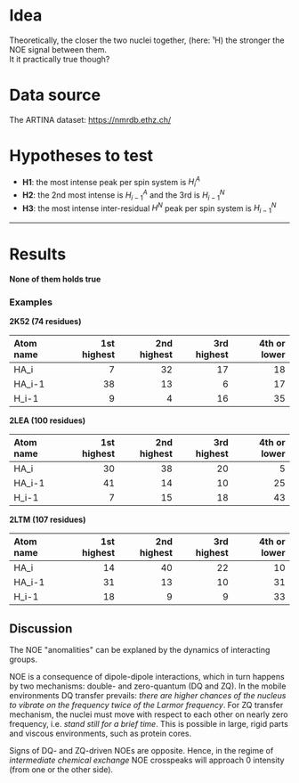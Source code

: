 # Idea

Theoretically, the closer the two nuclei together, (here: ¹H) the stronger the NOE signal between them.  
It it practically true though?

# Data source
The ARTINA dataset: 
https://nmrdb.ethz.ch/

# Hypotheses to test
- **H1**: the most intense peak per spin system is $H^A_{i}$
- **H2**: the 2nd most intense is $H^A_{i-1}$ and the 3rd is $H^N_{i-1}$
- **H3**: the most intense inter-residual $H^N$ peak per spin system is $H^N_{i-1}$

---

# Results

**None of them holds true**

### Examples

**2K52 (74 residues)**

| Atom name   |   1st highest |   2nd highest |   3rd highest |   4th or lower |
|:------------|--------------:|--------------:|--------------:|---------------:|
| HA_i        |             7 |            32 |            17 |             18 |
| HA_i-1      |            38 |            13 |             6 |             17 |
| H_i-1       |             9 |             4 |            16 |             35 |

**2LEA (100 residues)**

| Atom name   |   1st highest |   2nd highest |   3rd highest |   4th or lower |
|:------------|--------------:|--------------:|--------------:|---------------:|
| HA_i        |            30 |            38 |            20 |              5 |
| HA_i-1      |            41 |            14 |            10 |             25 |
| H_i-1       |             7 |            15 |            18 |             43 |

**2LTM (107 residues)**

| Atom name   |   1st highest |   2nd highest |   3rd highest |   4th or lower |
|:------------|--------------:|--------------:|--------------:|---------------:|
| HA_i        |            14 |            40 |            22 |             10 |
| HA_i-1      |            31 |            13 |            10 |             31 |
| H_i-1       |            18 |             9 |             9 |             33 |


## Discussion

The NOE "anomalities" can be explaned by the dynamics of interacting groups. 

NOE is a consequence of dipole-dipole interactions, which in turn happens by two mechanisms: double- and zero-quantum (DQ and ZQ). In the mobile environments DQ transfer prevails: *there are higher chances of the nucleus to vibrate on the frequency twice of the Larmor frequency*. For ZQ transfer mechanism, the nuclei must move with respect to each other on nearly zero frequency, i.e. *stand still for a brief time*. This is possible in large, rigid parts and viscous environments, such as protein cores. 

Signs of DQ- and ZQ-driven NOEs are opposite. Hence, in the regime of *intermediate chemical exchange* NOE crosspeaks will approach 0 intensity (from one or the other side). 

